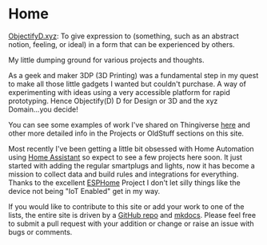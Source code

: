 # Home



[ObjectifyD.xyz](http://objectifyd.xyz): To give expression to (something, such as an abstract notion, feeling, or ideal) in a form that can be experienced by others.

My little dumping ground for various projects and thoughts.

As a geek and maker 3DP (3D Printing) was a fundamental step in my quest to make all those little gadgets I wanted but couldn't purchase. A way of experimenting with ideas using a very accessible platform for rapid prototyping. Hence Objectify(D) D for Design or 3D and the xyz Domain...you decide!

You can see some examples of work I've shared on Thingiverse [here](https://www.thingiverse.com/digimatic/designs) and other more detailed info in the Projects or OldStuff sections on this site.

Most recently I've been getting a little bit obsessed with Home Automation using [Home Assistant](https://www.home-assistant.io/) so expect to see a few projects here soon. It just started with adding the regular smartplugs and lights, now it has become a mission to collect data and build rules and integrations for everything. Thanks to the excellent [ESPHome](https://esphome.io/) Project I don't let silly things like the device not being "IoT Enabled" get in my way.

If you would like to contribute to this site or add your work to one of the lists, the entire site is driven by a [GitHub repo](https://github.com) and [mkdocs](https://www.mkdocs.org/). Please feel free to submit a pull request with your addition or change or raise an issue with bugs or comments.